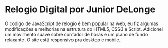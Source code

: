# Relogio Digital por Junior DeLonge

O codigo de JavaScript de relogio é bem popular na web, eu fiz algumas modificações e melhorias na estrutura do HTML5, CSS3 e Script. Adicionei um movimento suave sobre contador de horas e um plano de fundo relaxante. O site está responsivo pra desktop e mobile.
